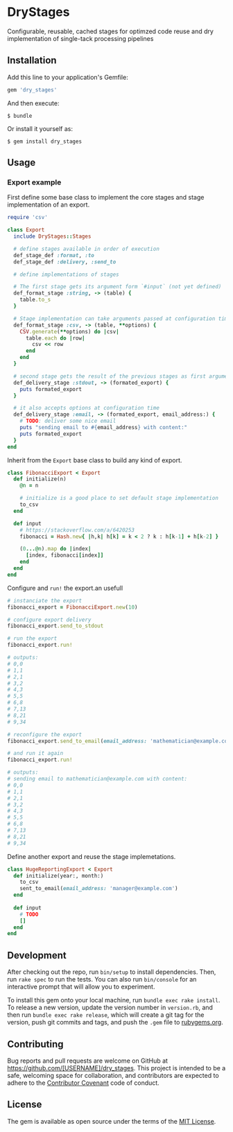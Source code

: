 # DryStages

Configurable, reusable, cached stages for optimzed code reuse and dry implementation of single-tack processing pipelines

## Installation

Add this line to your application's Gemfile:

```ruby
gem 'dry_stages'
```

And then execute:

    $ bundle

Or install it yourself as:

    $ gem install dry_stages

## Usage

### Export example

First define some base class to implement the core stages and stage implementation of an export.
```ruby
require 'csv'

class Export
  include DryStages::Stages

  # define stages available in order of execution
  def_stage_def :format, :to
  def_stage_def :delivery, :send_to

  # define implementations of stages

  # The first stage gets its argument form `#input` (not yet defined)
  def_format_stage :string, -> (table) {
    table.to_s
  }

  # Stage implementation can take arguments passed at configuration time (**options)
  def_format_stage :csv, -> (table, **options) {
    CSV.generate(**options) do |csv|
      table.each do |row|
        csv << row
      end
    end
  }

  # second stage gets the result of the previous stages as first argument
  def_delivery_stage :stdout, -> (formated_export) {
    puts formated_export
  }

  # it also accepts options at configuration time
  def_delivery_stage :email, -> (formated_export, email_address:) {
    # TODO: deliver some nice email
    puts "sending email to #{email_address} with content:"
    puts formated_export
  }
end
```

Inherit from the `Export` base class to build any kind of export.
```ruby
class FibonacciExport < Export
  def initialize(n)
    @n = n

    # initialize is a good place to set default stage implementation
    to_csv
  end

  def input
    # https://stackoverflow.com/a/6420253
    fibonacci = Hash.new{ |h,k| h[k] = k < 2 ? k : h[k-1] + h[k-2] }

    (0...@n).map do |index|
      [index, fibonacci[index]]
    end
  end
end
```

Configure and `run!` the export.an usefull 
```ruby
# instanciate the export
fibonacci_export = FibonacciExport.new(10)

# configure export delivery
fibonacci_export.send_to_stdout

# run the export
fibonacci_export.run!

# outputs:
# 0,0
# 1,1
# 2,1
# 3,2
# 4,3
# 5,5
# 6,8
# 7,13
# 8,21
# 9,34

# reconfigure the export
fibonacci_export.send_to_email(email_address: 'mathematician@example.com')

# and run it again
fibonacci_export.run!

# outputs:
# sending email to mathematician@example.com with content:
# 0,0
# 1,1
# 2,1
# 3,2
# 4,3
# 5,5
# 6,8
# 7,13
# 8,21
# 9,34
```

Define another export and reuse the stage implemetations.
```ruby
class HugeReportingExport < Export
  def initialize(year:, month:)
    to_csv
    sent_to_email(email_address: 'manager@example.com')
  end
  
  def input
    # TODO
    []
  end
end
```

## Development

After checking out the repo, run `bin/setup` to install dependencies. Then, run `rake spec` to run the tests. You can also run `bin/console` for an interactive prompt that will allow you to experiment.

To install this gem onto your local machine, run `bundle exec rake install`. To release a new version, update the version number in `version.rb`, and then run `bundle exec rake release`, which will create a git tag for the version, push git commits and tags, and push the `.gem` file to [rubygems.org](https://rubygems.org).

## Contributing

Bug reports and pull requests are welcome on GitHub at https://github.com/[USERNAME]/dry_stages. This project is intended to be a safe, welcoming space for collaboration, and contributors are expected to adhere to the [Contributor Covenant](http://contributor-covenant.org) code of conduct.

## License

The gem is available as open source under the terms of the [MIT License](https://opensource.org/licenses/MIT).
